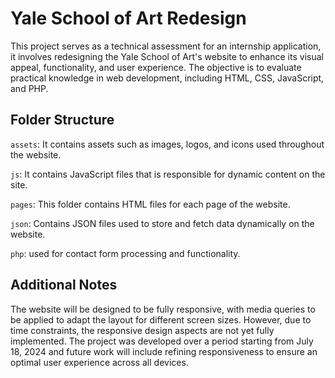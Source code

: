 # Yale School of Art Redesign
This project serves as a technical assessment for an internship application, it involves redesigning the Yale School of Art's website to enhance its visual appeal, functionality, and user experience. The objective is to evaluate practical knowledge in web development, including HTML, CSS, JavaScript, and PHP. 

## Folder Structure

`assets`: It contains assets such as images, logos, and icons used throughout the website.

`js`: It contains JavaScript files that is responsible for dynamic content on the site.

`pages`: This folder contains HTML files for each page of the website.

`json`: Contains JSON files used to store and fetch data dynamically on the website.

`php`: used for contact form processing and functionality.

## Additional Notes
The website will be designed to be fully responsive, with media queries to be applied to adapt the layout for different screen sizes. However, due to time constraints, the responsive design aspects are not yet fully implemented. The project was developed over a period starting from July 18, 2024 and future work will include refining responsiveness to ensure an optimal user experience across all devices.
